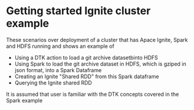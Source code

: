 # Getting started Ignite cluster example 
These scenarios over deployment of a cluster that has Apace Ignite, Spark and HDFS running and shows an example of 
* Using a DTK action to load a git archive datasetbinto HDFS
* Using Spark to load the git archive dataset in HDFS, which is gziped in json format, into a Spark Dataframe
* Creating an Ignite "Shared RDD" from this Spark dataframe
* Querying the Ignite shared RDD

It is assumed that user is familiar with the DTK concepts covered in the Spark example
